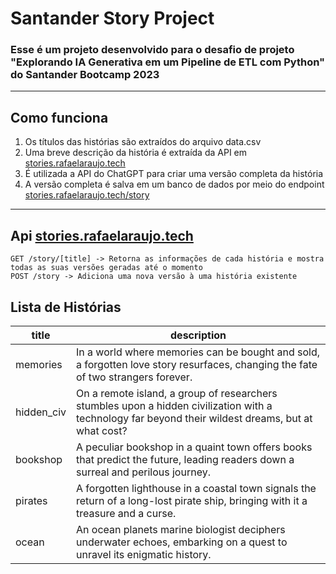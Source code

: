 # Santander Story Project
### Esse é um projeto desenvolvido para o desafio de projeto "Explorando IA Generativa em um Pipeline de ETL com Python" do Santander Bootcamp 2023
---
## Como funciona
1. Os títulos das histórias são extraídos do arquivo data.csv
2. Uma breve descrição da história é extraída da API em [stories.rafaelaraujo.tech](stories.rafaelaraujo.tech)
3. É utilizada a API do ChatGPT para criar uma versão completa da história
4. A versão completa é salva em um banco de dados por meio do endpoint [stories.rafaelaraujo.tech/story](stories.rafaelaraujo.tech/story)
---
## Api [stories.rafaelaraujo.tech](https://stories.rafaelaraujo.tech)
```
GET /story/[title] -> Retorna as informações de cada história e mostra todas as suas versões geradas até o momento
POST /story -> Adiciona uma nova versão à uma história existente
``` 

## Lista de Histórias
| title      | description                                                                                                                                         |
|------------|-----------------------------------------------------------------------------------------------------------------------------------------------------|
| memories   | In a world where memories can be bought and sold, a forgotten love story resurfaces, changing the fate of two strangers forever.                    |
| hidden_civ | On a remote island, a group of researchers stumbles upon a hidden civilization with a technology far beyond their wildest dreams, but at what cost? |
| bookshop   | A peculiar bookshop in a quaint town offers books that predict the future, leading readers down a surreal and perilous journey.                     |
| pirates    | A forgotten lighthouse in a coastal town signals the return of a long-lost pirate ship, bringing with it a treasure and a curse.                    |
| ocean      | An ocean planets marine biologist deciphers underwater echoes, embarking on a quest to unravel its enigmatic history.                               |
